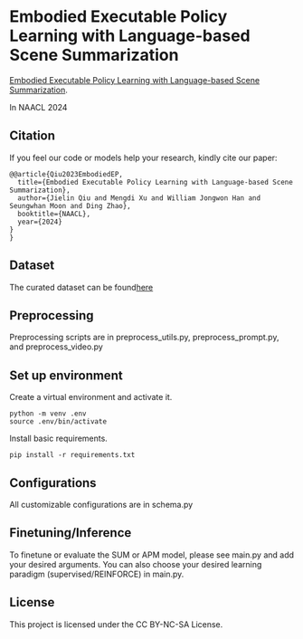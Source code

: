 # Embodied Executable Policy Learning with Language-based Scene Summarization

[Embodied Executable Policy Learning with Language-based Scene Summarization](https://arxiv.org/abs/2306.05696). 

In NAACL 2024


## Citation

If you feel our code or models help your research, kindly cite our paper:

```
@@article{Qiu2023EmbodiedEP,
  title={Embodied Executable Policy Learning with Language-based Scene Summarization},
  author={Jielin Qiu and Mengdi Xu and William Jongwon Han and Seungwhan Moon and Ding Zhao},
  booktitle={NAACL},
  year={2024}
}
}
```


## Dataset
The curated dataset can be found[here](https://drive.google.com/drive/folders/1gCmE61eg-Bbt7ZL0pZOC2_477xPwrDO7?usp=sharing)

## Preprocessing
Preprocessing scripts are in preprocess_utils.py, preprocess_prompt.py, and preprocess_video.py

## Set up environment
Create a virtual environment and activate it. 

```
python -m venv .env
source .env/bin/activate
```

Install basic requirements.

```
pip install -r requirements.txt
```

## Configurations
All customizable configurations are in schema.py

## Finetuning/Inference
To finetune or evaluate the SUM or APM model, please see main.py and add your desired arguments. 
You can also choose your desired learning paradigm (supervised/REINFORCE) in main.py.


## License

This project is licensed under the CC BY-NC-SA License.